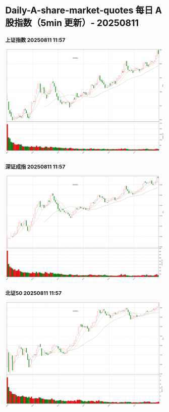 
# Daily-A-share-market-quotes 每日 A 股指数（5min 更新）- 20250811

### 上证指数 20250811 11:57
![](./fig/2025/8/20250811-sh000001.png)

### 深证成指 20250811 11:57
![](./fig/2025/8/20250811-sz399001.png)

### 北证50 20250811 11:57
![](./fig/2025/8/20250811-bj899050.png)
